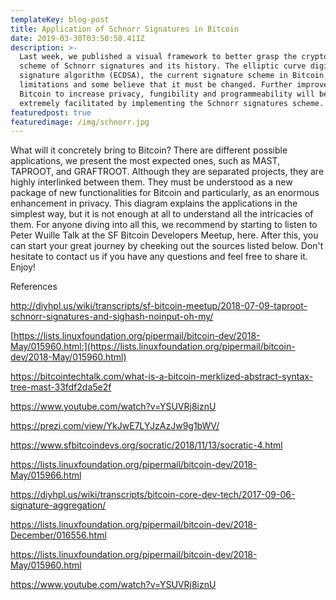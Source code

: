 ```yaml
---
templateKey: blog-post
title: Application of Schnorr Signatures in Bitcoin
date: 2019-03-30T03:50:58.411Z
description: >-
  Last week, we published a visual framework to better grasp the cryptographic
  scheme of Schnorr signatures and its history. The elliptic curve digital
  signature algorithm (ECDSA), the current signature scheme in Bitcoin, has many
  limitations and some believe that it must be changed. Further improvements in
  Bitcoin to increase privacy, fungibility and programmeability will be
  extremely facilitated by implementing the Schnorr signatures scheme.
featuredpost: true
featuredimage: /img/schnorr.jpg
---
```

What will it concretely bring to Bitcoin? There are different possible applications, we present the most expected ones, such as MAST, TAPROOT, and GRAFTROOT. Although they are separated projects, they are highly interlinked between them. They must be understood as a new package of new functionalities for Bitcoin and particularly, as an enormous enhancement in privacy. This diagram explains the applications in the simplest way, but it is not enough at all to understand all the intricacies of them. For anyone diving into all this, we recommend by starting to listen to Peter Wuille Talk at the SF Bitcoin Developers Meetup, here. After this, you can start your great journey by cheeking out the sources listed below. Don't hesitate to contact us if you have any questions and feel free to share it. Enjoy!



References

 



<http://diyhpl.us/wiki/transcripts/sf-bitcoin-meetup/2018-07-09-taproot-schnorr-signatures-and-sighash-noinput-oh-my/>



[https://lists.linuxfoundation.org/pipermail/bitcoin-dev/2018-May/015960.html:](https://lists.linuxfoundation.org/pipermail/bitcoin-dev/2018-May/015960.html)



<https://bitcointechtalk.com/what-is-a-bitcoin-merklized-abstract-syntax-tree-mast-33fdf2da5e2f>



https://www.youtube.com/watch?v=YSUVRj8iznU



https://prezi.com/view/YkJwE7LYJzAzJw9g1bWV/



https://www.sfbitcoindevs.org/socratic/2018/11/13/socratic-4.html



https://lists.linuxfoundation.org/pipermail/bitcoin-dev/2018-May/015966.html



https://diyhpl.us/wiki/transcripts/bitcoin-core-dev-tech/2017-09-06-signature-aggregation/



https://lists.linuxfoundation.org/pipermail/bitcoin-dev/2018-December/016556.html



https://lists.linuxfoundation.org/pipermail/bitcoin-dev/2018-May/015960.html



https://www.youtube.com/watch?v=YSUVRj8iznU
